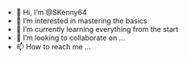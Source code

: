 - 👋 Hi, I’m @SKenny64
- 👀 I’m interested in mastering the basics
- 🌱 I’m currently learning everything from the start
- 💞️ I’m looking to collaborate on ...
- 📫 How to reach me ...

<!---
SKenny64/SKenny64 is a ✨ special ✨ repository because its `README.md` (this file) appears on your GitHub profile.
You can click the Preview link to take a look at your changes.
--->
